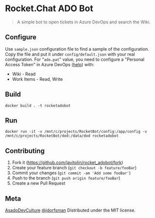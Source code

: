# Rocket.Chat ADO Bot
> A simple bot to open tickets in Azure DevOps and search the Wiki.

## Configure
Use `sample.json` configuration file to find a sample of the configuration.
Copy the file and put it under `config/default.json` with your real configuration.
For "`ado.pat`" value, you need to configure a "Personal Access Token" in Azure DevOps ([help](https://learn.microsoft.com/en-us/azure/devops/organizations/accounts/use-personal-access-tokens-to-authenticate?view=azure-devops&tabs=Windows)) with:
* Wiki - Read
* Work Items - Read, Write

## Build
`docker build . -t rocketadobot`

## Run
 `docker run -it -v /mnt/c/projects/RocketBot/config:/app/config -v /mnt/c/projects/RocketBot/dod:/data/dod rocketadobot`

## Contributing
1. Fork it (<https://github.com/javitolin/rocket_adobot/fork>)
2. Create your feature branch (`git checkout -b feature/fooBar`)
3. Commit your changes (`git commit -am 'Add some fooBar'`)
4. Push to the branch (`git push origin feature/fooBar`)
5. Create a new Pull Request

## Meta
[AsadoDevCulture](https://AsadoDevCulture.com) 
[@jdorfsman](https://twitter.com/jdorfsman)
Distributed under the MIT license.